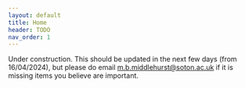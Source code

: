 ```yaml
---
layout: default
title: Home
header: TODO
nav_order: 1
---
```


Under construction. This should be updated in the next few days (from 16/04/2024), but please do email m.b.middlehurst@soton.ac.uk if it is missing items you believe are important.
